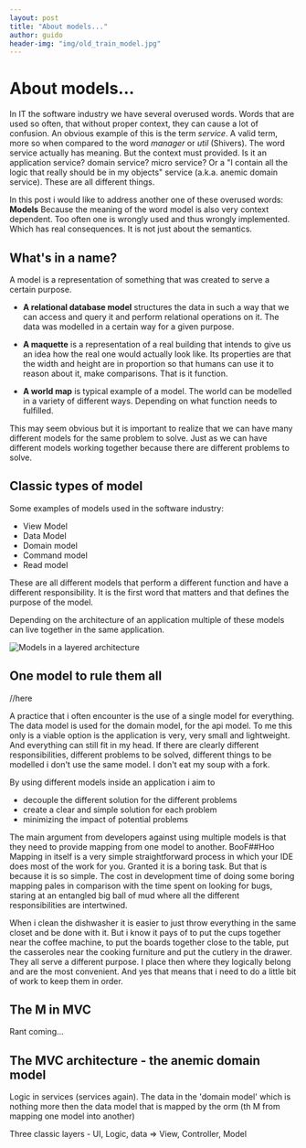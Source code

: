 ```yaml
---
layout: post
title: "About models..."
author: guido
header-img: "img/old_train_model.jpg"
---
```

# About models...

In IT the software industry we have several overused words. Words that are used so often, that without proper context, they can cause a lot of confusion. An obvious example of this is the term *service*. A valid term, more so when compared to the word *manager* or *util* (Shivers). The word service actually has meaning. But the context must provided. Is it an application service? domain service? micro service? Or a "I contain all the logic that really should be in my objects" service (a.k.a. anemic domain service). These are all different things.

In this post i would like to address another one of these overused words: **Models** Because the meaning of the word model is also very context dependent. Too often one is wrongly used and thus wrongly implemented. Which has real consequences. It is not just about the semantics.

## What's in a name?

A model is a representation of something that was created to serve a certain purpose. 

+ **A relational database model** structures the data in such a way that we can access and query it and perform relational operations on it. The data was modelled in a certain way for a given purpose. 

+ **A maquette** is a representation of a real building that intends to give us an idea how the real one would actually look like. Its properties are that the width and height are in proportion so that humans can use it to reason about it, make comparisons. That is it function.

+ **A world map** is typical example of a model. The world can be modelled in a variety of different ways. Depending on what function needs to fulfilled.

This may seem obvious but it is important to realize that we can have many different models for the same problem to solve. Just as we can have different models working together because there are different problems to solve.


## Classic types of model

Some examples of models used in the software industry:

+ View Model
+ Data Model
+ Domain model
+ Command model
+ Read model

These are all different models that perform a different function and have a different responsibility. It is the first word that matters and that defines the purpose of the model. 

Depending on the architecture of an application multiple of these models can live together in the same application. 

![Models in a layered architecture](/img/models-layers.png)

## One model to rule them all
//here

A practice that i often encounter is the use of a single model for everything. The data model is used for the domain model, for the api model. To me this only is a viable option is the application is very, very small and lightweight. And everything can still fit in my head. If there are clearly different responsibilities, different problems to be solved, different things to be modelled i don't use the same model. I don't eat my soup with a fork.

By using different models inside an application i aim to 

+ decouple the different solution for the different problems
+ create a clear and simple solution for each problem
+ minimizing the impact of potential problems

The main argument from developers against using multiple models is that they need to provide mapping from one model to another. BooF##Hoo Mapping in itself is a very simple straightforward process in which your IDE does most of the work for you. Granted it is a boring task. But that is because it is so simple. The cost in development time of doing some boring mapping pales in comparison with the time spent on looking for bugs, staring at an entangled big ball of mud where all the different responsibilities are intertwined.

When i clean the dishwasher it is easier to just throw everything in the same closet and be done with it. But i know it pays of to put the cups together near the coffee machine, to put the boards together close to the table, put the casseroles near the cooking furniture and put the cutlery in the drawer. They all serve a different purpose. I place then where they logically belong and are the most convenient. And yes that means that i need to do a little bit of work to keep them in order.


## The M in MVC

Rant coming...



## The MVC architecture - the anemic domain model
 Logic in services (services again). The data in the 'domain model' which is nothing more then the data model that is mapped by the orm (th M from mapping one model into another)
 
 Three classic layers - UI, Logic, data => View, Controller, Model
